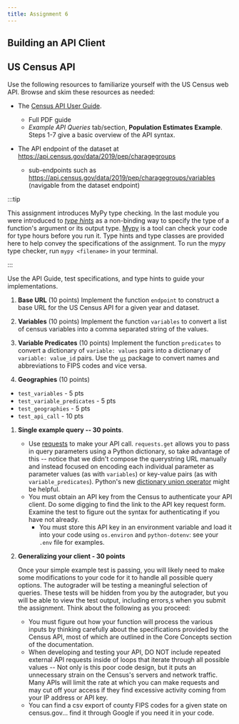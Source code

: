 ```yaml
---
title: Assignment 6
---
```


## Building an API Client

## US Census API
Use the following resources to familiarize yourself with the US Census web API. Browse and skim these resources as needed:
- The [Census API User Guide](https://www.census.gov/data/developers/guidance/api-user-guide.Example_API_Queries.html). 
    - Full PDF guide
    - *Example API Queries* tab/section, **Population Estimates Example**. Steps 1-7 give a basic overview of the API syntax. 

- The API endpoint of the dataset at https://api.census.gov/data/2019/pep/charagegroups
    - sub-endpoints such as https://api.census.gov/data/2019/pep/charagegroups/variables (navigable from the dataset endpoint)


:::tip

This assignment introduces MyPy type checking. In the last module you were introduced to [*type hints*](https://docs.python.org/3/library/typing.html) as a non-binding way to specify the type of a function's argument or its output type. [Mypy](https://mypy.readthedocs.io/en/stable/index.html) is a tool can check your code for type hours before you run it. Type hints and type classes are provided here to help convey the specifications of the assignment. To run the mypy type checker, run `mypy <filename>` in your terminal.

:::

Use the API Guide, test specifications, and type hints to guide your implementations. 

1. **Base URL** (10 points)
    Implement the function `endpoint` to construct a base URL for the US Census API for a given year and dataset. 

2. **Variables** (10 points)
    Implement the function `variables` to convert a list of census variables into a comma separated string of the values.
    
3. **Variable Predicates** (10 points)
    Implement the function `predicates` to convert a dictionary of `variable: values` pairs into a dictionary of `variable: value_id` pairs. Use the [`us`](https://github.com/unitedstates/python-us) package to convert names and abbreviations to FIPS codes and vice versa.

4. **Geographies** (10 points)


- `test_variables` - 5 pts
- `test_variable_predicates` - 5 pts
- `test_geographies` - 5 pts
- `test_api_call` - 10 pts


1. **Single example query -- 30 points**. 

    
    - Use [requests](https://docs.python-requests.org/en/latest/) to make your API call. `requests.get` allows you to pass in query parameters using a Python dictionary, so take advantage of this -- notice that we didn't compose the querystring URL manually and instead focused on encoding each individual parameter as parameter values (as with `variables`) or key-value pairs (as with `variable_predicates`). Python's new [dictionary union operator](https://www.python.org/dev/peps/pep-0584/#specification) might be helpful.
    - You must obtain an API key from the Census to authenticate your API client. Do some digging to find the link to the API key request form. Examine the test to figure out the syntax for authenticating if you have not already.
        - You must store this API key in an environment variable and load it into your code using `os.environ` and `python-dotenv`: see your `.env` file for examples.

2. **Generalizing your client - 30 points**

    Once your simple example test is passing, you will likely need to make some modifications to your code for it to handle all possible query options. The autograder will be testing a meaningful selection of queries. These tests will be hidden from you by the autograder, but you will be able to view the test output, including errors,s when you submit the assignment. Think about the following as you proceed:
    - You must figure out how your function will process the various inputs by thinking carefully about the specifications provided by the Census API, most of which are outlined in the Core Concepts section of the documentation.
    - When developing and testing your API, DO NOT include repeated external API requests inside of loops that iterate through all possible values -- Not only is this poor code design, but it puts an unnecessary strain on the Census's servers and network traffic. Many APIs will limit the rate at which you can make requests and may cut off your access if they find excessive activity coming from your IP address or API key.
    - You can find a csv export of county FIPS codes for a given state on census.gov... find it through Google if you need it in your code.